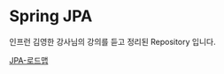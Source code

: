 # Spring JPA
인프런 김영한 강사님의 강의를 듣고 정리된 Repository 입니다.

[JPA-로드맵](https://www.inflearn.com/roadmaps/149)
